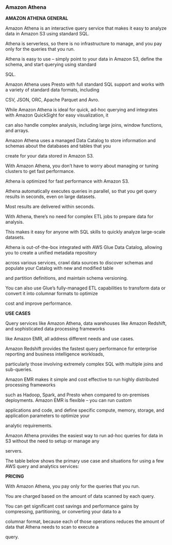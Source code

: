 ### Amazon Athena


**AMAZON ATHENA GENERAL**


Amazon Athena is an interactive query service that makes it easy to analyze data in Amazon S3 using standard SQL.


Athena is serverless, so there is no infrastructure to manage, and you pay only for the queries that you run.


Athena is easy to use – simply point to your data in Amazon S3, define the schema, and start querying using standard

SQL.


Amazon Athena uses Presto with full standard SQL support and works with a variety of standard data formats, including

CSV, JSON, ORC, Apache Parquet and Avro.


While Amazon Athena is ideal for quick, ad-hoc querying and integrates with Amazon QuickSight for easy visualization, it

can also handle complex analysis, including large joins, window functions, and arrays.


Amazon Athena uses a managed Data Catalog to store information and schemas about the databases and tables that you

create for your data stored in Amazon S3.


With Amazon Athena, you don’t have to worry about managing or tuning clusters to get fast performance.


Athena is optimized for fast performance with Amazon S3.


Athena automatically executes queries in parallel, so that you get query results in seconds, even on large datasets.


Most results are delivered within seconds.


With Athena, there’s no need for complex ETL jobs to prepare data for analysis.


This makes it easy for anyone with SQL skills to quickly analyze large-scale datasets.


Athena is out-of-the-box integrated with AWS Glue Data Catalog, allowing you to create a unified metadata repository

across various services, crawl data sources to discover schemas and populate your Catalog with new and modified table

and partition definitions, and maintain schema versioning.


You can also use Glue’s fully-managed ETL capabilities to transform data or convert it into columnar formats to optimize

cost and improve performance.


**USE CASES**


Query services like Amazon Athena, data warehouses like Amazon Redshift, and sophisticated data processing frameworks

like Amazon EMR, all address different needs and use cases.


Amazon Redshift provides the fastest query performance for enterprise reporting and business intelligence workloads,

particularly those involving extremely complex SQL with multiple joins and sub-queries.


Amazon EMR makes it simple and cost effective to run highly distributed processing frameworks


such as Hadoop, Spark, and Presto when compared to on-premises deployments. Amazon EMR is flexible – you can run custom

applications and code, and define specific compute, memory, storage, and application parameters to optimize your

analytic requirements.


Amazon Athena provides the easiest way to run ad-hoc queries for data in S3 without the need to setup or manage any

servers.


The table below shows the primary use case and situations for using a few AWS query and analytics services:


**PRICING**


With Amazon Athena, you pay only for the queries that you run.


You are charged based on the amount of data scanned by each query.


You can get significant cost savings and performance gains by compressing, partitioning, or converting your data to a

columnar format, because each of those operations reduces the amount of data that Athena needs to scan to execute a

query.

